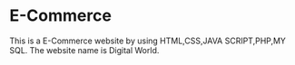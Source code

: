 # E-Commerce
This is a E-Commerce website by using HTML,CSS,JAVA SCRIPT,PHP,MY SQL.
The website name is Digital World.
